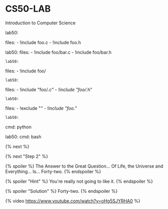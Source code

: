# CS50-LAB
Introduction to Computer Science

lab50:

  files:
    - !include foo.c
    - !include foo.h
    
   lab50:
  files:
    - !include foo/bar.c
    - !include foo/bar.h
    
    lab50:
  files:
    - !include foo/
    
    lab50:
  files:
    - !include "foo/*.c"
    - !include "foo/*.h"
    
    lab50:
  files:
    - !exclude "*"
    - !include "foo.*"
    
    lab50:
  cmd: python
  
  lab50:
  cmd: bash
  
  {% next %}
  
  {% next "Step 2" %}
  
  {% spoiler %}
The Answer to the Great Question... 
Of Life, the Universe and Everything...
Is...
Forty-two.
{% endspoiler %}

{% spoiler "Hint" %}
You're really not going to like it.
{% endspoiler %}

{% spoiler "Solution" %}
Forty-two.
{% endspoiler %}

{% video https://www.youtube.com/watch?v=oHg5SJYRHA0 %}
